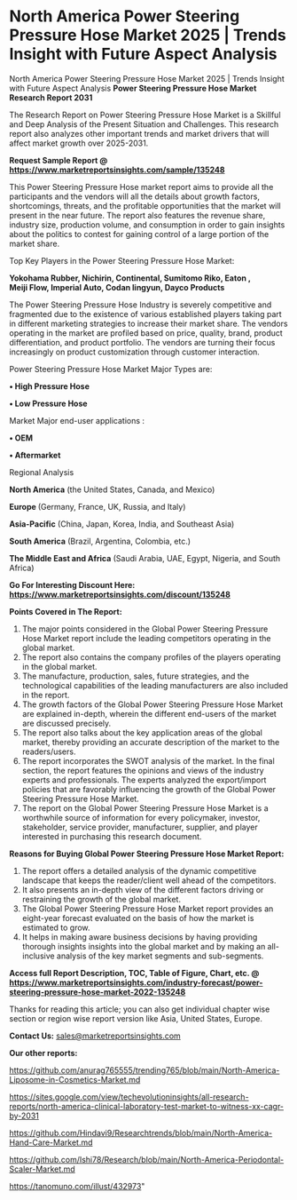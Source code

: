 # North America Power Steering Pressure Hose Market 2025 | Trends Insight with Future Aspect Analysis
North America Power Steering Pressure Hose Market 2025 | Trends Insight with Future Aspect Analysis
<strong>Power Steering Pressure Hose Market Research Report 2031</strong>

The Research Report on Power Steering Pressure Hose Market is a Skillful and Deep Analysis of the Present Situation and Challenges. This research report also analyzes other important trends and market drivers that will affect market growth over 2025-2031.

<strong>Request Sample Report @ <a href=https://www.marketreportsinsights.com/sample/135248>https://www.marketreportsinsights.com/sample/135248</a></strong>

This Power Steering Pressure Hose market report aims to provide all the participants and the vendors will all the details about growth factors, shortcomings, threats, and the profitable opportunities that the market will present in the near future. The report also features the revenue share, industry size, production volume, and consumption in order to gain insights about the politics to contest for gaining control of a large portion of the market share.

Top Key Players in the Power Steering Pressure Hose Market:

<strong>Yokohama Rubber, Nichirin, Continental, Sumitomo Riko, Eaton , Meiji Flow, Imperial Auto, Codan lingyun, Dayco Products</strong>

The Power Steering Pressure Hose Industry is severely competitive and fragmented due to the existence of various established players taking part in different marketing strategies to increase their market share. The vendors operating in the market are profiled based on price, quality, brand, product differentiation, and product portfolio. The vendors are turning their focus increasingly on product customization through customer interaction.

Power Steering Pressure Hose Market Major Types are:

<strong>• High Pressure Hose

• Low Pressure Hose</strong>

Market Major end-user applications :

<strong>• OEM

• Aftermarket</strong>

Regional Analysis

</u><strong><b>North America</b></strong> (the United States, Canada, and Mexico)

<strong><b>Europe </b></strong>(Germany, France, UK, Russia, and Italy)

<strong><b>Asia-Pacific</b></strong> (China, Japan, Korea, India, and Southeast Asia)

<strong><b>South America</b></strong> (Brazil, Argentina, Colombia, etc.)

<strong><b>The Middle East and Africa</b></strong> (Saudi Arabia, UAE, Egypt, Nigeria, and South Africa)

<strong>Go For Interesting Discount Here: <a href=https://www.marketreportsinsights.com/discount/135248>https://www.marketreportsinsights.com/discount/135248</a></strong>

<strong>Points Covered in The Report:</strong>
<ol>
  <li>The major points considered in the Global Power Steering Pressure Hose Market report include the leading competitors operating in the global market.</li>
  <li>The report also contains the company profiles of the players operating in the global market.</li>
  <li>The manufacture, production, sales, future strategies, and the technological capabilities of the leading manufacturers are also included in the report.</li>
  <li>The growth factors of the Global Power Steering Pressure Hose Market are explained in-depth, wherein the different end-users of the market are discussed precisely.</li>
  <li>The report also talks about the key application areas of the global market, thereby providing an accurate description of the market to the readers/users.</li>
  <li>The report incorporates the SWOT analysis of the market. In the final section, the report features the opinions and views of the industry experts and professionals. The experts analyzed the export/import policies that are favorably influencing the growth of the Global Power Steering Pressure Hose Market.</li>
  <li>The report on the Global Power Steering Pressure Hose Market is a worthwhile source of information for every policymaker, investor, stakeholder, service provider, manufacturer, supplier, and player interested in purchasing this research document.</li>
</ol>
<strong>Reasons for Buying Global Power Steering Pressure Hose Market Report:</strong>

<ol>
  <li>The report offers a detailed analysis of the dynamic competitive landscape that keeps the reader/client well ahead of the competitors.</li>
  <li>It also presents an in-depth view of the different factors driving or restraining the growth of the global market.</li>
  <li>The Global Power Steering Pressure Hose Market report provides an eight-year forecast evaluated on the basis of how the market is estimated to grow.</li>
  <li>It helps in making aware business decisions by having providing thorough insights insights into the global market and by making an all-inclusive analysis of the key market segments and sub-segments.</li>
</ol>
<strong>Access full Report Description, TOC, Table of Figure, Chart, etc. @ <a href=https://www.marketreportsinsights.com/industry-forecast/power-steering-pressure-hose-market-2022-135248>https://www.marketreportsinsights.com/industry-forecast/power-steering-pressure-hose-market-2022-135248</a></strong>


Thanks for reading this article; you can also get individual chapter wise section or region wise report version like Asia, United States, Europe.

<strong>Contact Us:</strong>
sales@marketreportsinsights.com

<strong>Our other reports:</strong>

<a href=https://github.com/anurag765555/trending765/blob/main/North-America-Liposome-in-Cosmetics-Market.md>https://github.com/anurag765555/trending765/blob/main/North-America-Liposome-in-Cosmetics-Market.md</a>

<a href=https://sites.google.com/view/techevolutioninsights/all-research-reports/north-america-clinical-laboratory-test-market-to-witness-xx-cagr-by-2031>https://sites.google.com/view/techevolutioninsights/all-research-reports/north-america-clinical-laboratory-test-market-to-witness-xx-cagr-by-2031</a>

<a href=https://github.com/Hindavi9/Researchtrends/blob/main/North-America-Hand-Care-Market.md>https://github.com/Hindavi9/Researchtrends/blob/main/North-America-Hand-Care-Market.md</a>

<a href=https://github.com/Ishi78/Research/blob/main/North-America-Periodontal-Scaler-Market.md>https://github.com/Ishi78/Research/blob/main/North-America-Periodontal-Scaler-Market.md</a>

<a href=https://tanomuno.com/illust/432973>https://tanomuno.com/illust/432973</a>"
